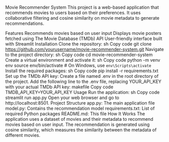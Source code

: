 Movie Recommender System
This project is a web-based application that recommends movies to users based on their preferences. It uses collaborative filtering and cosine similarity on movie metadata to generate recommendations.

Features
Recommends movies based on user input
Displays movie posters fetched using The Movie Database (TMDb) API
User-friendly interface built with Streamlit
Installation
Clone the repository:
sh
Copy code
git clone https://github.com/yourusername/movie-recommender-system.git
Navigate to the project directory:
sh
Copy code
cd movie-recommender-system
Create a virtual environment and activate it:
sh
Copy code
python -m venv env
source env/bin/activate  # On Windows, use `env\Scripts\activate`
Install the required packages:
sh
Copy code
pip install -r requirements.txt
Set up the TMDb API key:
Create a file named .env in the root directory of the project.
Add the following line to the .env file, replacing YOUR_API_KEY with your actual TMDb API key:
makefile
Copy code
TMDB_API_KEY=YOUR_API_KEY
Usage
Run the application:
sh
Copy code
streamlit run app.py
Open your web browser and go to http://localhost:8501.
Project Structure
app.py: The main application file
model.py: Contains the recommendation model
requirements.txt: List of required Python packages
README.md: This file
How It Works
The application uses a dataset of movies and their metadata to recommend movies based on user input. The recommendation is generated using cosine similarity, which measures the similarity between the metadata of different movies.

